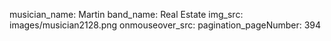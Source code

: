 musician_name: Martin
band_name: Real Estate
img_src: images/musician2128.png
onmouseover_src: 
pagination_pageNumber: 394